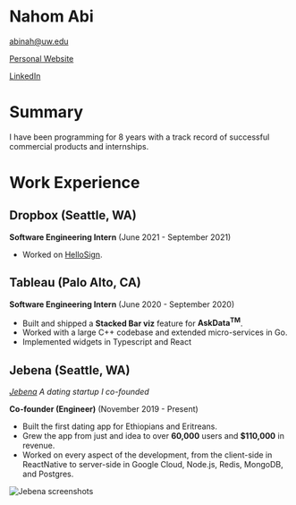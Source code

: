 # Nahom Abi

abinah@uw.edu

[Personal Website](https://www.nahom.co)

[LinkedIn](https://www.linkedin.com/in/nahomabi)

# Summary

I have been programming for 8 years with a track record of successful commercial products and internships.

# Work Experience

## Dropbox (Seattle, WA)

**Software Engineering Intern** (June 2021 - September 2021)

- Worked on [HelloSign](https://www.hellosign.com/).


## Tableau (Palo Alto, CA)

**Software Engineering Intern** (June 2020 - September 2020)

- Built and shipped a **Stacked Bar viz** feature for **AskData<sup>TM</sup>**.
- Worked with a large C++ codebase and extended micro-services in Go.
- Implemented widgets in Typescript and React

## Jebena (Seattle, WA)

  *[Jebena](https://www.jebena.app) A dating startup I co-founded*

**Co-founder (Engineer)** (November 2019 - Present)

- Built the first dating app for Ethiopians and Eritreans.
- Grew the app from just and idea to over **60,000** users and **$110,000** in revenue.
- Worked on every aspect of the development, from the client-side in ReactNative to server-side in Google Cloud, Node.js, Redis, MongoDB, and Postgres.

![Jebena screenshots](https://jebena.app/static/media/jebena_screenshots.00ec88d7.png)
